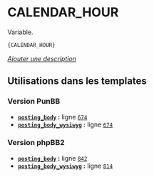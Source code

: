 # CALENDAR_HOUR


Variable.

```html
{CALENDAR_HOUR}
```

[*Ajouter une description*](https://fa-tvars.appspot.com/var/CALENDAR_HOUR)

## Utilisations dans les templates

### Version PunBB
* __[`posting_body`](../tpl/var/punbb/posting_body.md#readme) :__ ligne [`674`](../tpl/src/punbb/posting_body.tpl#L674)
* __[`posting_body_wysiwyg`](../tpl/var/punbb/posting_body_wysiwyg.md#readme) :__ ligne [`674`](../tpl/src/punbb/posting_body_wysiwyg.tpl#L674)

### Version phpBB2
* __[`posting_body`](../tpl/var/subsilver/posting_body.md#readme) :__ ligne [`842`](../tpl/src/subsilver/posting_body.tpl#L842)
* __[`posting_body_wysiwyg`](../tpl/var/subsilver/posting_body_wysiwyg.md#readme) :__ ligne [`814`](../tpl/src/subsilver/posting_body_wysiwyg.tpl#L814)